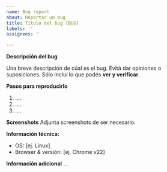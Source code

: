 ```yaml
---
name: Bug report
about: Reportar un bug
title: Título del bug [BUG]
labels: ''
assignees: ''

---
```


**Descripción del bug**

Una breve descripción de cúal es el bug. Evitá dar opiniones o suposiciones. Sólo incluí lo que podés **ver y verificar**.

**Pasos para reproducirlo**

1. ....
2. ....
3. ....

**Screenshots**
Adjunta screenshots de ser necesario.

**Información técnica:**
 - OS: [ej. Linux]
 - Browser & versión: [ej. Chrome v22]

**Información adicional**
...
